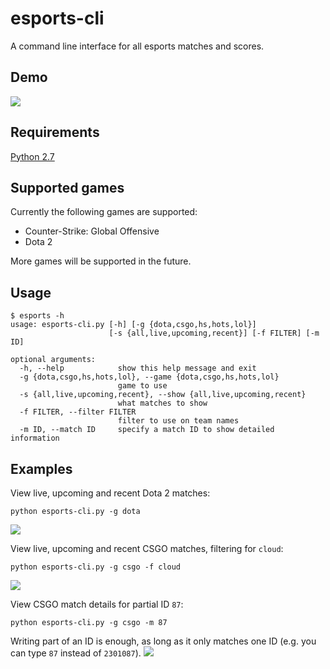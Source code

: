 # esports-cli
A command line interface for all esports matches and scores.

## Demo
![](http://i.imgur.com/KxHSHas.gif)

## Requirements
[Python 2.7](https://www.python.org/downloads/)

## Supported games
Currently the following games are supported:
+ Counter-Strike: Global Offensive
+ Dota 2

More games will be supported in the future.


## Usage
```
$ esports -h
usage: esports-cli.py [-h] [-g {dota,csgo,hs,hots,lol}]
                      [-s {all,live,upcoming,recent}] [-f FILTER] [-m ID]

optional arguments:
  -h, --help            show this help message and exit
  -g {dota,csgo,hs,hots,lol}, --game {dota,csgo,hs,hots,lol}
                        game to use
  -s {all,live,upcoming,recent}, --show {all,live,upcoming,recent}
                        what matches to show
  -f FILTER, --filter FILTER
                        filter to use on team names
  -m ID, --match ID     specify a match ID to show detailed information
```
## Examples
View live, upcoming and recent Dota 2 matches:
```
python esports-cli.py -g dota
```
![](http://i.imgur.com/S5NyLOJ.png)

View live, upcoming and recent CSGO matches, filtering for `cloud`:
```
python esports-cli.py -g csgo -f cloud
```
![](http://i.imgur.com/mi2cpWc.png)

View CSGO match details for partial ID `87`:
```
python esports-cli.py -g csgo -m 87
```
Writing part of an ID is enough, as long as it only matches one ID (e.g. you can type `87` instead of `2301087`).
![](http://i.imgur.com/c8JcJjE.png)
